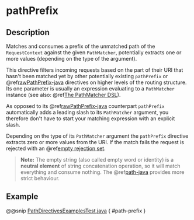 <a id="pathprefix-java"></a>
# pathPrefix

## Description

Matches and consumes a prefix of the unmatched path of the `RequestContext` against the given `PathMatcher`,
potentially extracts one or more values (depending on the type of the argument).

This directive filters incoming requests based on the part of their URI that hasn't been matched yet by other
potentially existing `pathPrefix` or @ref[rawPathPrefix-java](rawPathPrefix.md#rawpathprefix-java) directives on higher levels of the routing structure.
Its one parameter is usually an expression evaluating to a `PathMatcher` instance (see also: @ref[The PathMatcher DSL](../../../../../scala/http/routing-dsl/path-matchers.md#pathmatcher-dsl)).

As opposed to its @ref[rawPathPrefix-java](rawPathPrefix.md#rawpathprefix-java) counterpart `pathPrefix` automatically adds a leading slash to its
`PathMatcher` argument, you therefore don't have to start your matching expression with an explicit slash.

Depending on the type of its `PathMatcher` argument the `pathPrefix` directive extracts zero or more values from
the URI. If the match fails the request is rejected with an @ref[empty rejection set](../../rejections.md#empty-rejections).

> **Note:**
The empty string (also called empty word or identity) is a **neutral element** of string concatenation operation,
so it will match everything and consume nothing. The @ref[path-java](path.md#path-java) provides more strict behaviour.

## Example

@@snip [PathDirectivesExamplesTest.java](../../../../../../../test/java/docs/http/javadsl/server/directives/PathDirectivesExamplesTest.java) { #path-prefix }